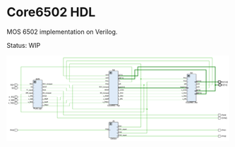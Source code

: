 # Core6502 HDL

MOS 6502 implementation on Verilog.

Status: WIP

![mos6502](/HDL/Design/mos6502.png)
